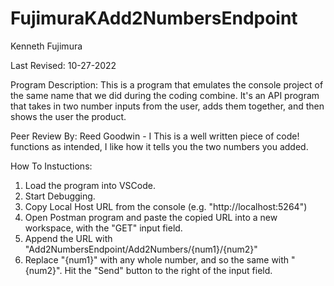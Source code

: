 # FujimuraKAdd2NumbersEndpoint
Kenneth Fujimura

Last Revised: 10-27-2022

Program Description: This is a program that emulates the console project of the same name that we did during the coding combine. It's an API program that takes in two number inputs from the user, adds them together, and then shows the user the product.

Peer Review By: Reed Goodwin - I This is a well written piece of code! functions as intended, I like how it tells you the two numbers you added.

How To Instuctions:
1) Load the program into VSCode.
2) Start Debugging.
3) Copy Local Host URL from the console (e.g. "http://localhost:5264")
4) Open Postman program and paste the copied URL into a new workspace, with the "GET" input field.
5) Append the URL with "Add2NumbersEndpoint/Add2Numbers/{num1}/{num2}"
6) Replace "{num1}" with any whole number, and so the same with "{num2}". Hit the "Send" button to the right of the input field.
